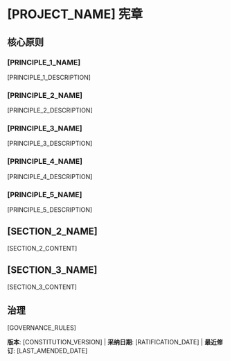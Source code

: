 # [PROJECT_NAME] 宪章
<!-- 示例：规格宪章、任务流宪章等 -->

## 核心原则

### [PRINCIPLE_1_NAME]
<!-- 示例：I. Library-First -->
[PRINCIPLE_1_DESCRIPTION]
<!-- 示例：每个功能先以独立库启动；库必须自包含、可独立测试并具备文档；需有清晰目的——不建立仅为组织存在的库 -->

### [PRINCIPLE_2_NAME]
<!-- 示例：II. CLI Interface -->
[PRINCIPLE_2_DESCRIPTION]
<!-- 示例：每个库通过 CLI 暴露功能；文本输入/输出协议：stdin/参数 → stdout，错误 → stderr；同时支持 JSON 与人类可读格式 -->

### [PRINCIPLE_3_NAME]
<!-- 示例：III. Test-First（不可协商） -->
[PRINCIPLE_3_DESCRIPTION]
<!-- 示例：TDD 强制：先写测试 → 用户认可 → 测试失败 → 再实现；严格执行 红-绿-重构 周期 -->

### [PRINCIPLE_4_NAME]
<!-- 示例：IV. 集成测试 -->
[PRINCIPLE_4_DESCRIPTION]
<!-- 示例：需要集成测试的重点：新库合约测试、合约变更、服务间通信、共享模式/Schema -->

### [PRINCIPLE_5_NAME]
<!-- 示例：V. 可观测性、VI. 版本化与破坏性变更、VII. 简单性 -->
[PRINCIPLE_5_DESCRIPTION]
<!-- 示例：文本 I/O 提升可调试性；要求结构化日志；或：采用 MAJOR.MINOR.BUILD；或：保持简单，遵循 YAGNI 原则 -->

## [SECTION_2_NAME]
<!-- 示例：附加约束、安全要求、性能标准等 -->

[SECTION_2_CONTENT]
<!-- 示例：技术栈要求、合规标准、部署策略等 -->

## [SECTION_3_NAME]
<!-- 示例：开发流程、评审流程、质量门禁等 -->

[SECTION_3_CONTENT]
<!-- 示例：代码评审要求、测试门禁、部署审批流程等 -->

## 治理
<!-- 示例：宪章优先于其他实践；修订需文档、审批与迁移计划 -->

[GOVERNANCE_RULES]
<!-- 示例：所有 PR/评审必须校验合规；复杂性必须被论证；运行期开发指引参见 [GUIDANCE_FILE] -->

**版本**: [CONSTITUTION_VERSION] | **采纳日期**: [RATIFICATION_DATE] | **最近修订**: [LAST_AMENDED_DATE]
<!-- 示例：Version: 2.1.1 | Ratified: 2025-06-13 | Last Amended: 2025-07-16 -->